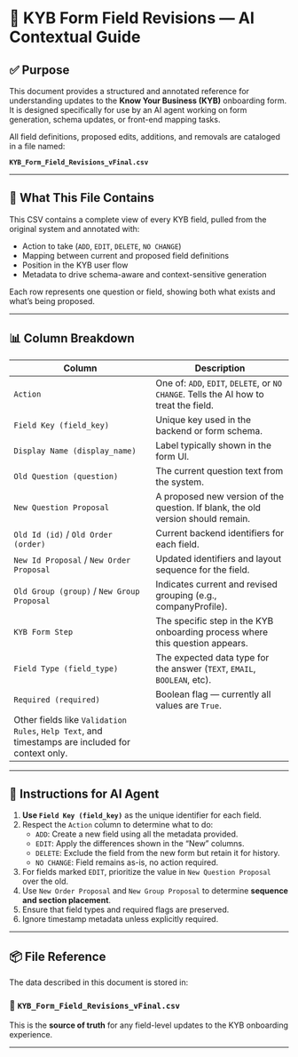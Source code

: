 # 📘 KYB Form Field Revisions — AI Contextual Guide

## ✅ Purpose

This document provides a structured and annotated reference for understanding updates to the **Know Your Business (KYB)** onboarding form. It is designed specifically for use by an AI agent working on form generation, schema updates, or front-end mapping tasks.

All field definitions, proposed edits, additions, and removals are cataloged in a file named:

**`KYB_Form_Field_Revisions_vFinal.csv`**

---

## 📄 What This File Contains

This CSV contains a complete view of every KYB field, pulled from the original system and annotated with:

- Action to take (`ADD`, `EDIT`, `DELETE`, `NO CHANGE`)
- Mapping between current and proposed field definitions
- Position in the KYB user flow
- Metadata to drive schema-aware and context-sensitive generation

Each row represents one question or field, showing both what exists and what’s being proposed.

---

## 📊 Column Breakdown

| Column | Description |
|--------|-------------|
| `Action` | One of: `ADD`, `EDIT`, `DELETE`, or `NO CHANGE`. Tells the AI how to treat the field. |
| `Field Key (field_key)` | Unique key used in the backend or form schema. |
| `Display Name (display_name)` | Label typically shown in the form UI. |
| `Old Question (question)` | The current question text from the system. |
| `New Question Proposal` | A proposed new version of the question. If blank, the old version should remain. |
| `Old Id (id)` / `Old Order (order)` | Current backend identifiers for each field. |
| `New Id Proposal` / `New Order Proposal` | Updated identifiers and layout sequence for the field. |
| `Old Group (group)` / `New Group Proposal` | Indicates current and revised grouping (e.g., companyProfile). |
| `KYB Form Step` | The specific step in the KYB onboarding process where this question appears. |
| `Field Type (field_type)` | The expected data type for the answer (`TEXT`, `EMAIL`, `BOOLEAN`, etc). |
| `Required (required)` | Boolean flag — currently all values are `True`. |
| Other fields like `Validation Rules`, `Help Text`, and timestamps are included for context only. |

---

## 🧠 Instructions for AI Agent

1. **Use `Field Key (field_key)`** as the unique identifier for each field.
2. Respect the `Action` column to determine what to do:
   - `ADD`: Create a new field using all the metadata provided.
   - `EDIT`: Apply the differences shown in the “New” columns.
   - `DELETE`: Exclude the field from the new form but retain it for history.
   - `NO CHANGE`: Field remains as-is, no action required.
3. For fields marked `EDIT`, prioritize the value in `New Question Proposal` over the old.
4. Use `New Order Proposal` and `New Group Proposal` to determine **sequence and section placement**.
5. Ensure that field types and required flags are preserved.
6. Ignore timestamp metadata unless explicitly required.

---

## 📦 File Reference

The data described in this document is stored in:

### 📁 `KYB_Form_Field_Revisions_vFinal.csv`

This is the **source of truth** for any field-level updates to the KYB onboarding experience.

---

